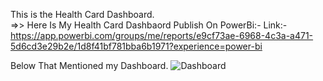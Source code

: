 This is the Health Card Dashboard.<br>
=>> Here Is My Health Card Dashbaord Publish On PowerBi:-
Link:- 
<a>https://app.powerbi.com/groups/me/reports/e9cf73ae-6968-4c3a-a471-5d6cd3e29b2e/1d8f41bf781bba6b1971?experience=power-bi<a/>







Below That Mentioned my Dashboard.
![Dashboard](https://github.com/user-attachments/assets/2ad07fdf-ff34-42d5-b650-09e71867bbe7)



